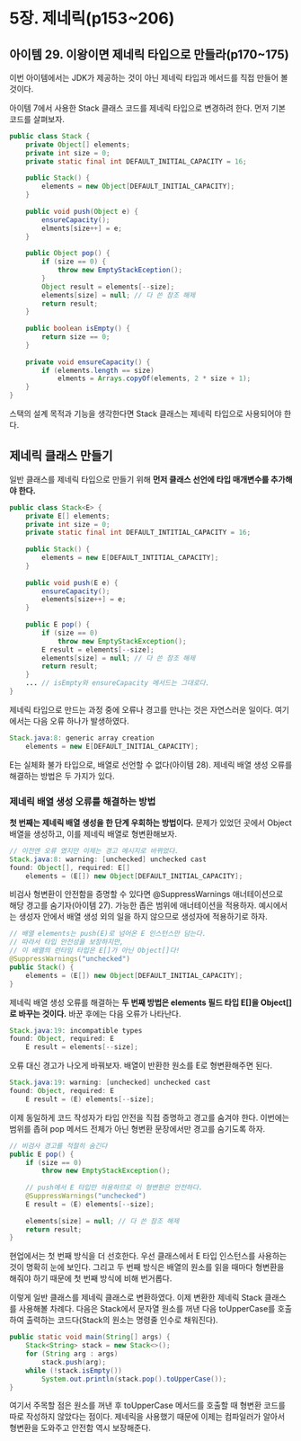 # 5장. 제네릭(p153~206)

## 아이템 29. 이왕이면 제네릭 타입으로 만들라(p170~175)

이번 아이템에서는 JDK가 제공하는 것이 아닌 제네릭 타입과 메서드를 직접 만들어 볼 것이다.

아이템 7에서 사용한 Stack 클래스 코드를 제네릭 타입으로 변경하려 한다. 먼저 기본 코드를 살펴보자.  

```java
public class Stack {
    private Object[] elements;
    private int size = 0;
    private static final int DEFAULT_INITIAL_CAPACITY = 16;
    
    public Stack() {
        elements = new Object[DEFAULT_INITIAL_CAPACITY];
    }
    
    public void push(Object e) {
        ensureCapacity();
        elments[size++] = e;
    }
    
    public Object pop() {
        if (size == 0) {
            throw new EmptyStackEception();
        }
        Object result = elements[--size];
        elements[size] = null; // 다 쓴 참조 해제
        return result;
    }
    
    public boolean isEmpty() {
        return size == 0;
    }
    
    private void ensureCapacity() {
        if (elements.length == size)
            elments = Arrays.copyOf(elements, 2 * size + 1);
    }
}
```

스택의 설계 목적과 기능을 생각한다면 Stack 클래스는 제네릭 타입으로 사용되어야 한다. 

## 제네릭 클래스 만들기

일반 클래스를 제네릭 타입으로 만들기 위해 **먼저 클래스 선언에 타입 매개변수를 추가해야 한다.**

```java
public class Stack<E> {
    private E[] elements;
    private int size = 0;
    private static final int DEFAULT_INTITIAL_CAPACITY = 16;
    
    public Stack() {
        elements = new E[DEFAULT_INTITIAL_CAPACITY];
    }
    
    public void push(E e) {
        ensureCapacity();
        elements[size++] = e;
    }
    
    public E pop() {
        if (size == 0)
            throw new EmptyStackException();
        E result = elements[--size];
        elements[size] = null; // 다 쓴 참조 해제
        return result;
    }
    ... // isEmpty와 ensureCapacity 메서드는 그대로다.
}
```

제네릭 타입으로 만드는 과정 중에 오류나 경고를 만나는 것은 자연스러운 일이다. 여기에서는 다음 오류 하나가 발생하였다.

```java
Stack.java:8: generic array creation
    elements = new E[DEFAULT_INITIAL_CAPACITY];
```

E는 실체화 불가 타입으로, 배열로 선언할 수 없다(아이템 28). 제네릭 배열 생성 오류를 해결하는 방법은 두 가지가 있다.

### 제네릭 배열 생성 오류를 해결하는 방법

**첫 번째는 제네릭 배열 생성을 한 단계 우회하는 방법이다.** 문제가 있었던 곳에서 Object 배열을 생성하고, 이를 제네릭 배열로 형변환해보자.

```java
// 이전엔 오류 였지만 이제는 경고 메시지로 바뀌었다.
Stack.java:8: warning: [unchecked] unchecked cast
found: Object[], required: E[]
    elements = (E[]) new Object[DEFAULT_INITIAL_CAPACITY];
```

비검사 형변환이 안전함을 증명할 수 있다면 @SuppressWarnings 애너테이션으로 해당 경고를 숨기자(아이템 27). 가능한 좁은 범위에 애너테이션을 적용하자. 예시에서는 생성자 안에서 배열 생성 외의 일을 하지 않으므로 생성자에 적용하기로 하자. 

```java
// 배열 elements는 push(E)로 넘어온 E 인스턴스만 담는다.
// 따라서 타입 안전성을 보장하지만,
// 이 배열의 런타임 타입은 E[]가 아닌 Object[]다!
@SuppressWarnings("unchecked")
public Stack() {
    elements = (E[]) new Object[DEFAULT_INITIAL_CAPACITY];
}
```

제네릭 배열 생성 오류를 해결하는 **두 번째 방법은 elements 필드 타입 E[]을 Object[]로 바꾸는 것이다.** 바꾼 후에는 다음 오류가 나타난다.

```java
Stack.java:19: incompatible types
found: Object, required: E
    E result = elements[--size];
```

오류 대신 경고가 나오게 바꿔보자. 배열이 반환한 원소를 E로 형변환해주면 된다.

```java
Stack.java:19: warning: [unchecked] unchecked cast
found: Object, required: E
    E result = (E) elements[--size];
```

이제 동일하게 코드 작성자가 타입 안전을 직접 증명하고 경고를 숨겨야 한다. 이번에는 범위를 좁혀 pop 메서드 전체가 아닌 형변환 문장에서만 경고를 숨기도록 하자.

```java
// 비검사 경고를 적절히 숨긴다
public E pop() {
    if (size == 0)
        throw new EmptyStackException();
    
    // push에서 E 타입만 허용하므로 이 형변환은 안전하다.
    @SuppressWarnings("unchecked")
    E result = (E) elements[--size];
    
    elements[size] = null; // 다 쓴 참조 해제
    return result;
}
```

현업에서는 첫 번째 방식을 더 선호한다. 우선 클래스에서 E 타입 인스턴스를 사용하는 것이 명확히 눈에 보인다. 그리고 두 번째 방식은 배열의 원소를 읽을 때마다 형변환을 해줘야 하기 때문에 첫 번째 방식에 비해 번거롭다. 

이렇게 일반 클래스를 제네릭 클래스로 변환하였다. 이제 변환한 제네릭 Stack 클래스를 사용해볼 차례다. 다음은 Stack에서 문자열 원소를 꺼낸 다음 toUpperCase를 호출하여 출력하는 코드다(Stack의 원소는 명령줄 인수로 채워진다).

```java
public static void main(String[] args) {
    Stack<String> stack = new Stack<>();
    for (String arg : args)
        stack.push(arg);
    while (!stack.isEmpty())
        System.out.println(stack.pop().toUpperCase());
}
```

여기서 주목할 점은 원소를 꺼낸 후 toUpperCase 메서드를 호출할 때 형변환 코드를 따로 작성하지 않았다는 점이다. 제네릭을 사용했기 때문에 이제는 컴파일러가 알아서 형변환을 도와주고 안전함 역시 보장해준다.

